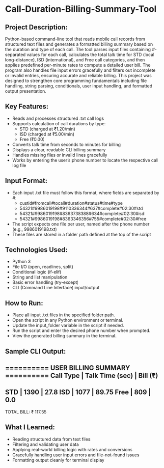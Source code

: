 # Call-Duration-Billing-Summary-Tool
## Project Description:
Python-based command-line tool that reads mobile call records from structured text files and generates a formatted billing summary based on the duration and type of each call. The tool parses input files containing #-separated values for each call, calculates the total talk time for STD (local long-distance), ISD (international), and Free call categories, and then applies predefined per-minute rates to compute a detailed user bill.
The program also handles file input errors gracefully and filters out incomplete or invalid entries, ensuring accurate and reliable billing. This project was designed to strengthen core programming fundamentals including file handling, string parsing, conditionals, user input handling, and formatted output presentation.

## Key Features:
- Reads and processes structured .txt call logs
- Supports calculation of call durations by type:
  - STD (charged at ₹1.20/min)
  - ISD (charged at ₹5.00/min)
  - Free (₹0.00)
- Converts talk time from seconds to minutes for billing
- Displays a clear, readable CLI billing summary
- Handles missing files or invalid lines gracefully
- Works by entering the user’s phone number to locate the respective call log file

## Input Format:
- Each input .txt file must follow this format, where fields are separated by #:
  - custid#fromcall#tocall#duration#status#time#type
  - 54321#9986019198#9110336344#637#complete#02:30#std
  - 54321#9986019198#8363738388#634#complete#02:30#isd
  - 54321#9986019198#8363346356#755#complete#02:30#free
- The script expects one file per user, named after the phone number (e.g., 9986019198.txt)
- These files are stored in a folder path defined at the top of the script

## Technologies Used:
- Python 3
- File I/O (open, readlines, split)
- Conditional logic (if-elif)
- String and list manipulation
- Basic error handling (try-except)
- CLI (Command Line Interface) input/output

## How to Run:
- Place all input .txt files in the specified folder path.
- Open the script in any Python environment or terminal.
- Update the input_folder variable in the script if needed.
- Run the script and enter the desired phone number when prompted.
- View the generated billing summary in the terminal.

## Sample CLI Output:
========== USER BILLING SUMMARY ==========
Call Type | Talk Time (sec) | Bill (₹)
---------------------------------------------------
STD       | 1390            | 27.8
ISD       | 1077            | 89.75
Free      | 809             | 0.0
---------------------------------------------------
TOTAL BILL: ₹ 117.55

## What I Learned:
- Reading structured data from text files
- Filtering and validating user data
- Applying real-world billing logic with rates and conversions
- Gracefully handling user input errors and file-not-found issues
- Formatting output cleanly for terminal display
